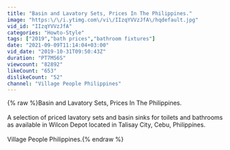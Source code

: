 ```yaml
---
title: "Basin and Lavatory Sets, Prices In The Philippines."
image: "https:\/\/i.ytimg.com\/vi\/IIzqYVVzJfA\/hqdefault.jpg"
vid_id: "IIzqYVVzJfA"
categories: "Howto-Style"
tags: ["2019","bath prices","bathroom fixtures"]
date: "2021-09-09T11:14:04+03:00"
vid_date: "2019-10-31T09:50:43Z"
duration: "PT7M56S"
viewcount: "82892"
likeCount: "653"
dislikeCount: "52"
channel: "Village People Philippines"
---
```

{% raw %}Basin and Lavatory Sets, Prices In The Philippines.<br /><br />A selection of priced lavatory sets and basin sinks for toilets and bathrooms as available in Wilcon Depot located in Talisay City, Cebu, Philippines. <br /><br />Village People Philippines.{% endraw %}
